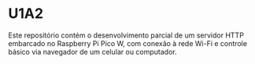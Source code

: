 # U1A2
Este repositório contém o desenvolvimento parcial de um servidor HTTP embarcado no Raspberry Pi Pico W, com conexão à rede Wi-Fi e controle básico via navegador de um celular ou computador.

